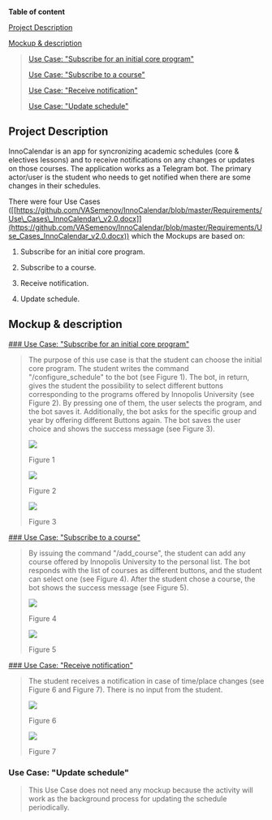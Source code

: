 **Table of content**

[Project Description](#project-description)

[Mockup & description](#mockup-description)

> [Use Case: "Subscribe for an initial core
> program"](#use-case-subscribe-for-an-initial-core-program)
>
> [Use Case: "Subscribe to a course"](#use-case-subscribe-to-a-course)
>
> [Use Case: "Receive notification"](#use-case-receive-notification)
>
> [Use Case: "Update schedule"](#use-case-update-schedule)

Project Description
-------------------

InnoCalendar is an app for syncronizing academic schedules (core &
electives lessons) and to receive notifications on any changes or
updates on those courses. The application works as a Telegram bot. The
primary actor/user is the student who needs to get notified when there
are some changes in their schedules.

There were four Use Cases
([[https://github.com/VASemenov/InnoCalendar/blob/master/Requirements/Use\_Cases\_InnoCalendar\_v2.0.docx]](https://github.com/VASemenov/InnoCalendar/blob/master/Requirements/Use_Cases_InnoCalendar_v2.0.docx))
which the Mockups are based on:

1.  Subscribe for an initial core program.

2.  Subscribe to a course.

3.  Receive notification.

4.  Update schedule.

Mockup & description
--------------------

[### Use Case: "Subscribe for an initial core program"](https://github.com/VASemenov/InnoCalendar/blob/master/Code/InnoSchedule/modules/schedule/source.py)

> The purpose of this use case is that the student can choose the
> initial core program. The student writes the command
> "/configure\_schedule" to the bot (see Figure 1). The bot, in return,
> gives the student the possibility to select different buttons
> corresponding to the programs offered by Innopolis University (see
> Figure 2). By pressing one of them, the user selects the program, and
> the bot saves it. Additionally, the bot asks for the specific group
> and year by offering different Buttons again. The bot saves the user
> choice and shows the success message (see Figure 3).
>
> ![](subscribeInitialCoreProgram1.jpg)
>
> Figure 1
>
> ![](subscribeInitialCoreProgram2.jpg)
>
> Figure 2
>
> ![](subscribeInitialCoreProgram3.jpg)
>
> Figure 3

[### Use Case: "Subscribe to a course"](https://github.com/VASemenov/InnoCalendar/blob/822ce85b9efde3b0ccb1bba3cd61699d3140ae1c/Code/InnoSchedule/modules/electives_schedule/controller.py#L44)

> By issuing the command "/add\_course", the student can add any course
> offered by Innopolis University to the personal list. The bot responds
> with the list of courses as different buttons, and the student can
> select one (see Figure 4). After the student chose a course, the bot
> shows the success message (see Figure 5).
>
> ![](subscribeToCourse1.png)
>
> Figure 4
>
> ![](subscribeToCourse2.png)
>
> Figure 5

[### Use Case: "Receive notification"](https://github.com/VASemenov/InnoCalendar/blob/master/Code/InnoSchedule/modules/remind/controller.py)

> The student receives a notification in case of time/place changes (see
> Figure 6 and Figure 7). There is no input from the student.
>
> ![](notification1.png)
>
> Figure 6
>
> ![](notification2.png)
>
> Figure 7

### Use Case: "Update schedule"

> This Use Case does not need any mockup because the activity will work
> as the background process for updating the schedule periodically.
